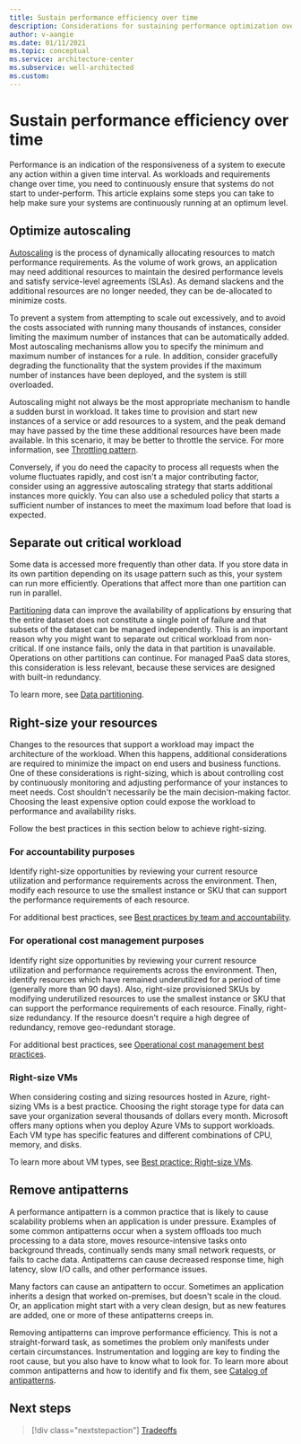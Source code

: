 ```yaml
---
title: Sustain performance efficiency over time
description: Considerations for sustaining performance optimization over time
author: v-aangie
ms.date: 01/11/2021
ms.topic: conceptual
ms.service: architecture-center
ms.subservice: well-architected
ms.custom:
---
```


# Sustain performance efficiency over time

Performance is an indication of the responsiveness of a system to execute any action within a given time interval. As workloads and requirements change over time, you need to continuously ensure that systems do not start to under-perform. This article explains some steps you can take to help make sure your systems are continuously running at an optimum level.

## Optimize autoscaling

[Autoscaling](/azure/architecture/framework/scalability/design-scale?branch=pr-en-us-2177#use-autoscaling-to-manage-load-increases-and-decreases) is the process of dynamically allocating resources to match performance requirements. As the volume of work grows, an application may need additional resources to maintain the desired performance levels and satisfy service-level agreements (SLAs). As demand slackens and the additional resources are no longer needed, they can be de-allocated to minimize costs.

To prevent a system from attempting to scale out excessively, and to avoid the costs associated with running many thousands of instances, consider limiting the maximum number of instances that can be automatically added. Most autoscaling mechanisms allow you to specify the minimum and maximum number of instances for a rule. In addition, consider gracefully degrading the functionality that the system provides if the maximum number of instances have been deployed, and the system is still overloaded.

Autoscaling might not always be the most appropriate mechanism to handle a sudden burst in workload. It takes time to provision and start new instances of a service or add resources to a system, and the peak demand may have passed by the time these additional resources have been made available. In this scenario, it may be better to throttle the service. For more information, see [Throttling pattern](/azure/architecture/patterns/throttling).

Conversely, if you do need the capacity to process all requests when the volume fluctuates rapidly, and cost isn't a major contributing factor, consider using an aggressive autoscaling strategy that starts additional instances more quickly. You can also use a scheduled policy that starts a sufficient number of instances to meet the maximum load before that load is expected.

## Separate out critical workload

Some data is accessed more frequently than other data. If you store data in its own partition depending on its usage pattern such as this, your system can run more efficiently. Operations that affect more than one partition can run in parallel.

[Partitioning](/azure/architecture/framework/scalability/optimize-partition) data can improve the availability of applications by ensuring that the entire dataset does not constitute a single point of failure and that subsets of the dataset can be managed independently. This is an important reason why you might want to separate out critical workload from non-critical. If one instance fails, only the data in that partition is unavailable. Operations on other partitions can continue. For managed PaaS data stores, this consideration is less relevant, because these services are designed with built-in redundancy.

To learn more, see [Data partitioning](/azure/architecture/best-practices/data-partitioning).

## Right-size your resources

Changes to the resources that support a workload may impact the architecture of the workload. When this happens, additional considerations are required to minimize the impact on end users and business functions. One of these considerations is right-sizing, which is about controlling cost by continuously monitoring and adjusting performance of your instances to meet needs. Cost shouldn't necessarily be the main decision-making factor. Choosing the least expensive option could expose the workload to performance and availability risks.

Follow the best practices in this section below to achieve right-sizing.

### For accountability purposes ###

Identify right-size opportunities by reviewing your current resource utilization and performance requirements across the environment. Then, modify each resource to use the smallest instance or SKU that can support the performance requirements of each resource.

For additional best practices, see [Best practices by team and accountability](/azure/cloud-adoption-framework/govern/cost-management/best-practices#best-practices-by-team-and-accountability).

### For operational cost management purposes ###

Identify right size opportunities by reviewing your current resource utilization and performance requirements across the environment. Then, identify resources which have remained underutilized for a period of time (generally more than 90 days). Also, right-size provisioned SKUs by modifying underutilized resources to use the smallest instance or SKU that can support the performance requirements of each resource. Finally, right-size redundancy. If the resource doesn't require a high degree of redundancy, remove geo-redundant storage.

For additional best practices, see [Operational cost management best practices](/azure/cloud-adoption-framework/govern/cost-management/best-practices#operational-cost-management-best-practices).

### Right-size VMs

When considering costing and sizing resources hosted in Azure, right-sizing VMs is a best practice. Choosing the right storage type for data can save your organization several thousands of dollars every month. Microsoft offers many options when you deploy Azure VMs to support workloads. Each VM type has specific features and different combinations of CPU, memory, and disks.

To learn more about VM types, see [Best practice: Right-size VMs](/azure/cloud-adoption-framework/govern/cost-management/best-practices#best-practice-right-size-vms).

## Remove antipatterns

A performance antipattern is a common practice that is likely to cause scalability problems when an application is under pressure. Examples of some common antipatterns occur when a system offloads too much processing to a data store, moves resource-intensive tasks onto background threads, continually sends many small network requests, or fails to cache data. Antipatterns can cause decreased response time, high latency, slow I/O calls, and other performance issues.

Many factors can cause an antipattern to occur. Sometimes an application inherits a design that worked on-premises, but doesn't scale in the cloud. Or, an application might start with a very clean design, but as new features are added, one or more of these antipatterns creeps in.

Removing antipatterns can improve performance efficiency. This is not a straight-forward task, as sometimes the problem only manifests under certain circumstances. Instrumentation and logging are key to finding the root cause, but you also have to know what to look for. To learn more about common antipatterns and how to identify and fix them, see [Catalog of antipatterns](/azure/architecture/antipatterns/#catalog-of-antipatterns).

## Next steps
> [!div class="nextstepaction"]
> [Tradeoffs]()